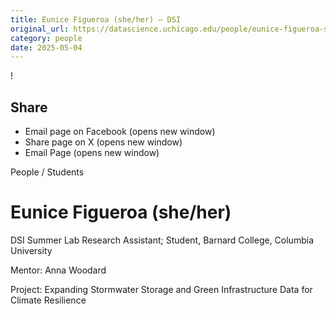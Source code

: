 ```yaml
---
title: Eunice Figueroa (she/her) – DSI
original_url: https://datascience.uchicago.edu/people/eunice-figueroa-she-her
category: people
date: 2025-05-04
---
```


<!-- Table-like structure detected -->

!

## Share

* Email page on Facebook (opens new window)
* Share page on X (opens new window)
* Email Page (opens new window)

<!-- Table-like structure detected -->

People / Students

# Eunice Figueroa (she/her)

DSI Summer Lab Research Assistant; Student, Barnard College, Columbia University

Mentor: Anna Woodard

Project: Expanding Stormwater Storage and Green Infrastructure Data for Climate Resilience